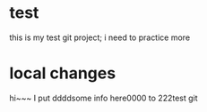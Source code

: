 # test
this is my test git project;
i need to practice more

# local changes
hi~~~ I put ddddsome info here0000 to 222test git
